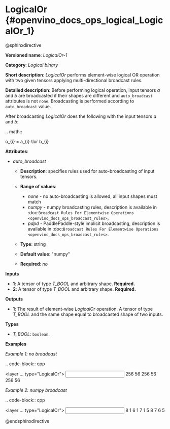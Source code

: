 # LogicalOr {#openvino_docs_ops_logical_LogicalOr_1}

@sphinxdirective

**Versioned name**: *LogicalOr-1*

**Category**: *Logical binary*

**Short description**: *LogicalOr* performs element-wise logical OR operation with two given tensors applying multi-directional broadcast rules.

**Detailed description**: Before performing logical operation, input tensors *a* and *b* are broadcasted if their shapes are different and ``auto_broadcast`` attributes is not ``none``. Broadcasting is performed according to ``auto_broadcast`` value.

After broadcasting *LogicalOr* does the following with the input tensors *a* and *b*:

.. math::

   o_{i} = a_{i} \lor b_{i}


**Attributes**:

* *auto_broadcast*

  * **Description**: specifies rules used for auto-broadcasting of input tensors.
  * **Range of values**:

    * *none* - no auto-broadcasting is allowed, all input shapes must match
    * *numpy* - numpy broadcasting rules, description is available in :doc:`Broadcast Rules For Elementwise Operations <openvino_docs_ops_broadcast_rules>`,
    * *pdpd* - PaddlePaddle-style implicit broadcasting, description is available in :doc:`Broadcast Rules For Elementwise Operations <openvino_docs_ops_broadcast_rules>`.

  * **Type**: string
  * **Default value**: "numpy"
  * **Required**: *no*

**Inputs**

* **1**: A tensor of type *T_BOOL* and arbitrary shape. **Required.**
* **2**: A tensor of type *T_BOOL* and arbitrary shape. **Required.**

**Outputs**

* **1**: The result of element-wise *LogicalOr* operation. A tensor of type *T_BOOL* and the same shape equal to broadcasted shape of two inputs.

**Types**

* *T_BOOL*: ``boolean``.

**Examples**

*Example 1: no broadcast*

.. code-block:: cpp

   <layer ... type="LogicalOr">
       <input>
           <port id="0">
               <dim>256</dim>
               <dim>56</dim>
           </port>
           <port id="1">
               <dim>256</dim>
               <dim>56</dim>
           </port>
       </input>
       <output>
           <port id="2">
               <dim>256</dim>
               <dim>56</dim>
           </port>
       </output>
   </layer>

*Example 2: numpy broadcast*

.. code-block:: cpp

   <layer ... type="LogicalOr">
       <input>
           <port id="0">
               <dim>8</dim>
               <dim>1</dim>
               <dim>6</dim>
               <dim>1</dim>
           </port>
           <port id="1">
               <dim>7</dim>
               <dim>1</dim>
               <dim>5</dim>
           </port>
       </input>
       <output>
           <port id="2">
               <dim>8</dim>
               <dim>7</dim>
               <dim>6</dim>
               <dim>5</dim>
           </port>
       </output>
   </layer>


@endsphinxdirective

